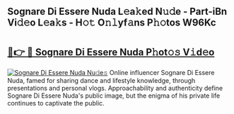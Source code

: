## Sognare Di Essere Nuda L𝚎a𝚔ed N𝚞𝚍e - Part-iBn Vi𝚍𝚎o L𝚎a𝚔s - H𝚘𝚝 O𝚗𝚕yf𝚊ns P𝚑𝚘tos W96Kc

# <h2><a href="http://kfba3pw.oniu.top/?m=Sognare+Di+Essere+Nuda">🔗👉 🔴 Sognare Di Essere Nuda P𝚑ot𝚘𝚜 V𝚒d𝚎o</a></h2>

[![Sognare Di Essere Nuda Nu𝚍e𝚜](https://i.imgur.com/0qMVB7G.gif)](http://kfba3pw.oniu.top/?m=Sognare+Di+Essere+Nuda)
Online influencer Sognare Di Essere Nuda, famed for sharing dance and lifestyle knowledge, through presentations and personal vlogs. Approachability and authenticity define Sognare Di Essere Nuda's public image, but the enigma of his private life continues to captivate the public.  
